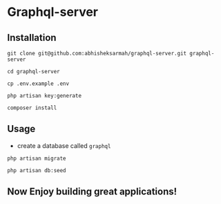 # Graphql-server

## Installation

```
git clone git@github.com:abhisheksarmah/graphql-server.git graphql-server

cd graphql-server

cp .env.example .env

php artisan key:generate

composer install
```

## Usage

-   create a database called `graphql`

```
php artisan migrate

php artisan db:seed
```

## Now Enjoy building great applications!
